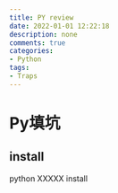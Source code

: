 ```yaml
---
title: PY review
date: 2022-01-01 12:22:18
description: none
comments: true
categories:
- Python
tags:
- Traps
---
```




# Py填坑

## install

python XXXXX install

